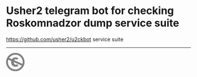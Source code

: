 Usher2 telegram bot for checking Roskomnadzor dump service suite
================================================================

https://github.com/usher2/u2ckbot service suite


---
[![UNLICENSE](noc.png)](UNLICENSE)
